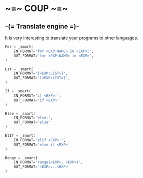# ~=~ COUP ~=~
## -(= Translate engine =)-

It is very interesting to translate your programs to other languages.

```python
For = _smart(
    IN_FORMAT='for <EXP:NAME> in <EXP>:',
    OUT_FORMAT='for <EXP:NAME> in <EXP>',
)

Lst = _smart(
    IN_FORMAT='[<EXP:LIST>]',
    OUT_FORMAT='[<EXP:LIST>]',
)

If = _smart(
    IN_FORMAT='if <EXP>:',
    OUT_FORMAT='if <EXP>'
)

Else = _smart(
    IN_FORMAT='else:',
    OUT_FORMAT='else'
)

ElIf = _smart(
    IN_FORMAT='elif <EXP>:',
    OUT_FORMAT='else if <EXP>'
)

Range = _smart(
    IN_FORMAT='range(<EXP>, <EXP>)',
    OUT_FORMAT='<EXP>...<EXP>'
)

```

